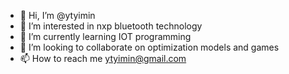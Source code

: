 - 👋 Hi, I’m @ytyimin
- 👀 I’m interested in nxp bluetooth technology
- 🌱 I’m currently learning IOT programming
- 💞️ I’m looking to collaborate on optimization models and games
- 📫 How to reach me ytyimin@gmail.com

<!---
ytyimin/ytyimin is a ✨ special ✨ repository because its `README.md` (this file) appears on your GitHub profile.
You can click the Preview link to take a look at your changes.
--->
